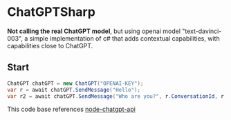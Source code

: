 # ChatGPTSharp

**Not calling the real ChatGPT model**, but using openai model "text-davinci-003", a simple implementation of c# that adds contextual capabilities, with capabilities close to ChatGPT.

## Start

```csharp
ChatGPT chatGPT = new ChatGPT("OPENAI-KEY");
var r = await chatGPT.SendMessage("Hello");
var r2 = await chatGPT.SendMessage("Who are you?", r.ConversationId, r.MessageId);
```


This code base references [node-chatgpt-api](https://github.com/waylaidwanderer/node-chatgpt-api)